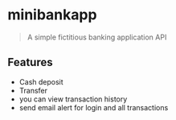 # minibankapp

> A simple fictitious banking application API

## Features
- Cash deposit
- Transfer
- you can view transaction history
- send email alert for login and all transactions